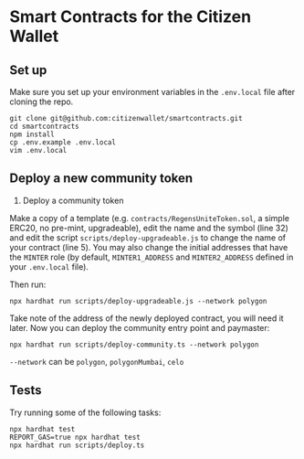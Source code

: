 # Smart Contracts for the Citizen Wallet

## Set up

Make sure you set up your environment variables in the `.env.local` file after cloning the repo.

```
git clone git@github.com:citizenwallet/smartcontracts.git
cd smartcontracts
npm install
cp .env.example .env.local
vim .env.local
```

## Deploy a new community token

1. Deploy a community token

Make a copy of a template (e.g. `contracts/RegensUniteToken.sol`, a simple ERC20, no pre-mint, upgradeable), edit the name and the symbol (line 32) and edit the script `scripts/deploy-upgradeable.js` to change the name of your contract (line 5). You may also change the initial addresses that have the `MINTER` role (by default, `MINTER1_ADDRESS` and `MINTER2_ADDRESS` defined in your `.env.local` file).

Then run:

```shell
npx hardhat run scripts/deploy-upgradeable.js --network polygon
```

Take note of the address of the newly deployed contract, you will need it later.
Now you can deploy the community entry point and paymaster:

```shell
npx hardhat run scripts/deploy-community.ts --network polygon
```

`--network` can be `polygon`, `polygonMumbai`, `celo`

## Tests

Try running some of the following tasks:

```shell
npx hardhat test
REPORT_GAS=true npx hardhat test
npx hardhat run scripts/deploy.ts
```
